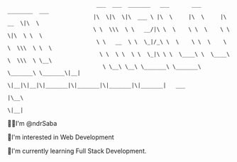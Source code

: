                                 ___  ___  _______   ___       ___       ________  ___       
                               |\  \|\  \|\  ___ \ |\  \     |\  \     |\   __  \|\  \      
                               \ \  \\\  \ \   __/|\ \  \    \ \  \    \ \  \|\  \ \  \     
                                \ \   __  \ \  \_|/_\ \  \    \ \  \    \ \  \\\  \ \  \    
                                 \ \  \ \  \ \  \_|\ \ \  \____\ \  \____\ \  \\\  \ \__\   
                                  \ \__\ \__\ \_______\ \_______\ \_______\ \_______\|__|   
                                   \|__|\|__|\|_______|\|_______|\|_______|\|_______|   ___ 
                                                                                       |\__\
                                                                                       \|__|

👋🏻I'm @ndrSaba

👀I'm interested in Web Development

🌱I'm currently learning Full Stack Development.
